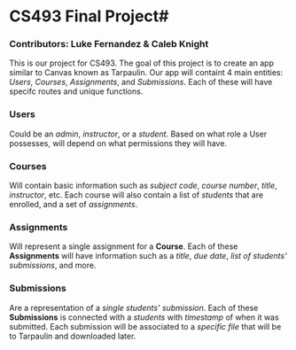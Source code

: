 # CS493 Final Project#
### Contributors: Luke Fernandez & Caleb Knight ###
This is our project for CS493.  The goal of this project is to create an app similar to Canvas known as Tarpaulin. Our app will containt 4 main entities: *Users*, *Courses*, *Assignments*, and *Submissions*. Each of these will have specifc routes and unique functions.

### **Users** ###
 Could be an *admin*, *instructor*, or a *student*.  Based on what role a User possesses, will depend on what permissions they will have.  

### **Courses** ###
 Will contain basic information such as *subject code*, *course number*, *title*, *instructor*, etc.  Each course will also contain a list of *students* that are enrolled, and a set of *assignments*.

### **Assignments** ### 
Will represent a single assignment for a **Course**.  Each of these **Assignments** will have information such as a *title*, *due date*, *list of students' submissions*, and more.

### **Submissions** ###
 Are a representation of a *single students' submission*.  Each of these **Submissions** is connected with a *students* with *timestamp* of when it was submitted.  Each submission will be associated to a *specific file* that will be to Tarpaulin and downloaded later.
